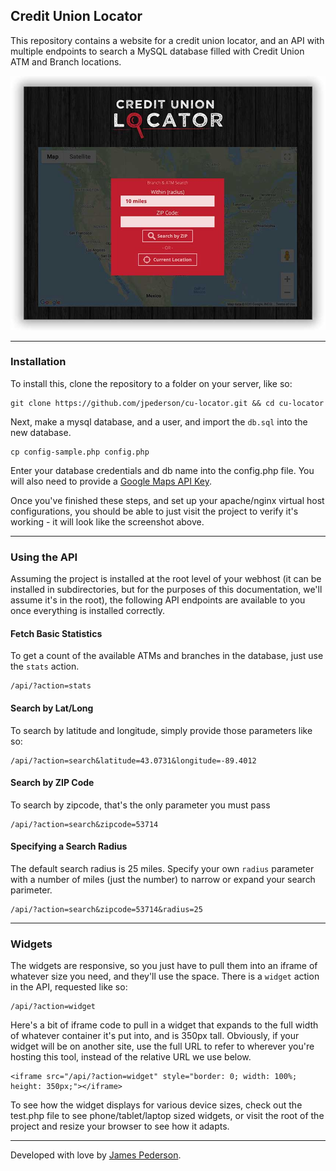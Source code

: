 ## Credit Union Locator

This repository contains a website for a credit union locator, and an API with multiple endpoints to search a MySQL database filled with Credit Union ATM and Branch locations.

![preview](preview.jpg)

*****

### Installation

To install this, clone the repository to a folder on your server, like so:

```shell
git clone https://github.com/jpederson/cu-locator.git && cd cu-locator
```

Next, make a mysql database, and a user, and import the `db.sql` into the new database. 

```shell
cp config-sample.php config.php
```

Enter your database credentials and db name into the config.php file. You will also need to provide a [Google Maps API Key](https://developers.google.com/maps/documentation/javascript/get-api-key).

Once you've finished these steps, and set up your apache/nginx virtual host configurations, you should be able to just visit the project to verify it's working - it will look like the screenshot above.

*****

### Using the API

Assuming the project is installed at the root level of your webhost (it can be installed in subdirectories, but for the purposes of this documentation, we'll assume it's in the root), the following API endpoints are available to you once everything is installed correctly.

#### Fetch Basic Statistics

To get a count of the available ATMs and branches in the database, just use the `stats` action.

```
/api/?action=stats
```

#### Search by Lat/Long

To search by latitude and longitude, simply provide those parameters like so:

```
/api/?action=search&latitude=43.0731&longitude=-89.4012
```

#### Search by ZIP Code

To search by zipcode, that's the only parameter you must pass

```
/api/?action=search&zipcode=53714
```

#### Specifying a Search Radius

The default search radius is 25 miles. Specify your own `radius` parameter with a number of miles (just the number) to narrow or expand your search parimeter.

```
/api/?action=search&zipcode=53714&radius=25
```

*****

### Widgets

The widgets are responsive, so you just have to pull them into an iframe of whatever size you need, and they'll use the space. There is a `widget` action in the API, requested like so:

```
/api/?action=widget
```

Here's a bit of iframe code to pull in a widget that expands to the full width of whatever container it's put into, and is 350px tall. Obviously, if your widget will be on another site, use the full URL to refer to wherever you're hosting this tool, instead of the relative URL we use below.

```
<iframe src="/api/?action=widget" style="border: 0; width: 100%; height: 350px;"></iframe>
```

To see how the widget displays for various device sizes, check out the test.php file to see phone/tablet/laptop sized widgets, or visit the root of the project and resize your browser to see how it adapts.

*****

Developed with love by [James Pederson](https://jpederson.com).